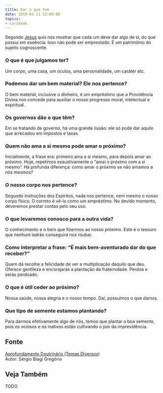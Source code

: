 ```yaml
---
title: Dar o que tem
date: 2019-01-11 13:00:00
topics: 
- caridade
---
```


Segundo [Jesus](/sobre/jesus) quis nos mostrar que cada um deve dar algo de si,
do que possui em essência. Isso não pode ser emprestado. É um patrimônio do
sujeito cognoscente.

### O que é que julgamos ter?
Um corpo, uma casa, um óculos, uma personalidade, um caráter etc.

### Podemos dar um bem material? Ele nos pertence?
O bem material, inclusive o dinheiro, é um empréstimo que a Providência
Divina nos concede para auxiliar o nosso progresso moral, intelectual e
espiritual.

### Os governos dão o que têm?
Em se tratando de governo, há uma grande ilusão: ele só pode dar aquilo
que arrecadou em impostos e taxas.

### Quem não ama a si mesmo pode amar o próximo?
Inicialmente, a frase era: primeiro ama a si mesmo, para depois amar ao
próximo. Hoje, repetimos exaustivamente o “amai o próximo com a si
mesmo”. Há profunda diferença: como amar o próximo se não amamos a nós
mesmos?

### O nosso corpo nos pertence?
Segundo instruções dos Espíritos, nada nos pertence, nem mesmo o nosso
corpo físico. O correto é vê-lo como um empréstimo. No devido momento,
deveremos prestar contas pelo seu uso.

### O que levaremos conosco para a outra vida?
O conhecimento e o bem que fizermos ao nosso próximo. Este é o tesouro
que nenhum ladrão conseguirá nos roubar.

### Como interpretar a frase: “É mais bem-aventurado dar do que receber?”

Quem dá recolhe a felicidade de ver a multiplicação daquilo que deu.
Oferece gentileza e encorajarás a plantação da fraternidade. Perdoa e
serás perdoado.

### O que é útil ceder ao próximo?
Nossa saúde, nossa alegria e o nosso tempo. Daí, possuímos o que damos.

### Que tipo de semente estamos plantando?
Para darmos efetivamente algo de nós, temos que plantar a boa semente,
pois os ociosos e os inativos estão cultivando o joio da imprevidência.

## Fonte
[Aprofundamento Doutrinário (Temas Diversos)](https://sites.google.com/view/aprofundamentodoutrinario/dar-o-que-tem)  
Autor: Sérgio Biagi Gregório



## Veja Também
TODO


